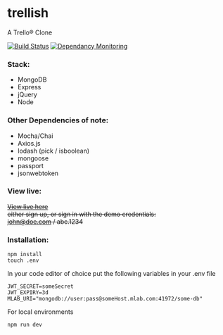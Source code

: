 # trellish
A Trello® Clone


[![Build Status](https://travis-ci.org/rcmaples/trellish.svg?branch=master)](https://travis-ci.org/rcmaples/trellish)
[![Dependancy Monitoring](https://badgen.net/badge//dependabot/green?icon=dependabot)](https://dependabot.com/)

### Stack:
- MongoDB
- Express
- jQuery
- Node

### Other Dependencies of note:
- Mocha/Chai
- Axios.js
- lodash (pick / isboolean)
- mongoose
- passport
- jsonwebtoken

### View live:
~~[View live here](https://trellish.herokuapp.com)~~\
~~either sign up, or sign in with the demo credentials:~~\
~~john@doe.com / abc.1234~~

### Installation:
```
npm install
touch .env
```
In your code editor of choice put the following variables in your .env file
```
JWT_SECRET=someSecret
JWT_EXPIRY=3d
MLAB_URI="mongodb://user:pass@someHost.mlab.com:41972/some-db"
```
For local environments
```
npm run dev
```
